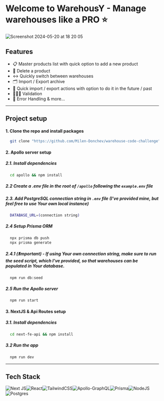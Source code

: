 # Welcome to WarehousY - Manage warehouses like a PRO ⭐️
![Screenshot 2024-05-20 at 18 20 05](https://github.com/Milen-Donchev/warehouse-code-challenge/assets/93256125/824e48ba-5c21-46ff-a8f4-b0da329b50fc)


## Features

- 📋 Master products list with quick option to add a new product
- 🚮 Delete a product
- ↔️ Quickly switch between warehouses
- 🗂️ Import / Export archive
- 📆 Quick import / export actions with option to do it in the future / past
- 👮🏻‍♂️ Validation
- 🚨 Error Handling & more...

-----

## Project setup

#### 1. Clone the repo and install packages

```bash
  git clone "https://github.com/Milen-Donchev/warehouse-code-challenge"
```

#### 2. Apollo server setup
##### 2.1. Install dependencies
```bash
  cd apollo && npm install
```
##### 2.2 Create a .env file in the root of `/apollo` following the `example.env` file
##### 2.3. Add PostgreSQL connection string in `.env` file (I've provided mine, but feel free to use Your own local instance)
```bash
  DATABASE_URL=(connection string)
```
##### 2.4 Setup Prisma ORM
```bash
  npx prisma db push
  npx prisma generate
```
##### 2.4.1 (❗️Important) - If using Your own connection string, make sure to run the seed script, which I've provided, so that warehouses can be populated in Your database.
```bash
  npm run db:seed
```
##### 2.5 Run the Apollo server
```bash
  npm run start
```

#### 3. NextJS & Api Routes setup
##### 3.1. Install dependencies
```bash
  cd next-fe-api && npm install
```
##### 3.2 Run the app
```bash
  npm run dev
```
----

## Tech Stack
![Next JS](https://img.shields.io/badge/Next-black?style=for-the-badge&logo=next.js&logoColor=white)![React](https://img.shields.io/badge/react-%2320232a.svg?style=for-the-badge&logo=react&logoColor=%2361DAFB)![TailwindCSS](https://img.shields.io/badge/tailwindcss-%2338B2AC.svg?style=for-the-badge&logo=tailwind-css&logoColor=white)![Apollo-GraphQL](https://img.shields.io/badge/-ApolloGraphQL-311C87?style=for-the-badge&logo=apollo-graphql)![Prisma](https://img.shields.io/badge/Prisma-3982CE?style=for-the-badge&logo=Prisma&logoColor=white)![NodeJS](https://img.shields.io/badge/node.js-6DA55F?style=for-the-badge&logo=node.js&logoColor=white)![Postgres](https://img.shields.io/badge/postgres-%23316192.svg?style=for-the-badge&logo=postgresql&logoColor=white)
